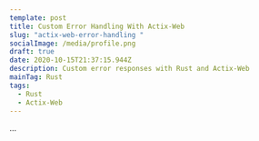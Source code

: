 ```yaml
---
template: post
title: Custom Error Handling With Actix-Web
slug: "actix-web-error-handling "
socialImage: /media/profile.png
draft: true
date: 2020-10-15T21:37:15.944Z
description: Custom error responses with Rust and Actix-Web
mainTag: Rust
tags:
  - Rust
  - Actix-Web
---
```

...